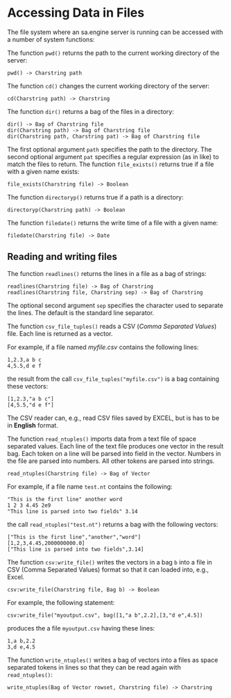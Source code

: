 # Accessing Data in Files

The file system where an sa.engine server is running can be accessed with a number of system functions:

The function `pwd()` returns the path to the current working directory of the server:
```
pwd() -> Charstring path
```

The function `cd()` changes the current working directory of the server:
```
cd(Charstring path) -> Charstring
```

The function `dir()` returns a bag of the files in a directory:
```
dir() -> Bag of Charstring file
dir(Charstring path) -> Bag of Charstring file
dir(Charstring path, Charstring pat) -> Bag of Charstring file
```

The first optional argument `path` specifies the path to the directory. The second optional argument `pat` specifies a regular expression (as in like) to match the files to return. The function `file_exists()` returns true if a file with a given name exists:
```
file_exists(Charstring file) -> Boolean
```

The function `directoryp()` returns true if a path is a directory:
```
directoryp(Charstring path) -> Boolean
```

The function `filedate()` returns the write time of a file with a given name:
```
filedate(Charstring file) -> Date
```

## Reading and writing files

The function `readlines()` returns the lines in a file as a bag of strings:
```
readlines(Charstring file) -> Bag of Charstring
readlines(Charstring file, Charstring sep) -> Bag of Charstring
```
The optional second argument `sep` specifies the character used to separate the lines. The default is the standard line separator.

The function `csv_file_tuples()` reads a CSV (*Comma Separated Values*) file. Each line is returned as a vector.

For example, if a file named *myfile.csv* contains the following lines:
```
1,2.3,a b c
4,5.5,d e f
```
the result from the call `csv_file_tuples("myfile.csv")` is a bag containing these vectors:
```
[1,2.3,"a b c"]
[4,5.5,"d e f"]
```

The CSV reader can, e.g., read CSV files saved by EXCEL, but is has to be in **English** format.

The function `read_ntuples()` imports data from a text file of space separated values. Each line of the text file produces one vector in the result bag. Each token on a line will be parsed into field in the vector. Numbers in the file are parsed into numbers. All other tokens are parsed into strings.
```
read_ntuples(Charstring file) -> Bag of Vector
```

For example, if a file name `test.nt` contains the following:
```
"This is the first line" another word
1 2 3 4.45 2e9
"This line is parsed into two fields" 3.14
```
the call `read_ntuples("test.nt")` returns a bag with the following vectors:
```
["This is the first line","another","word"]
[1,2,3,4.45,2000000000.0]
["This line is parsed into two fields",3.14]
```

The function `csv:write_file()` writes the vectors in a bag `b` into a file in CSV (Comma Separated Values) format so that it can loaded into, e.g., Excel.
```
csv:write_file(Charstring file, Bag b) -> Boolean
```
For example, the following statement:
```
csv:write_file("myoutput.csv", bag([1,"a b",2.2],[3,"d e",4.5])
```
produces the a file `myoutput.csv` having these lines:
```
1,a b,2.2
3,d e,4.5
```

The function `write_ntuples()` writes a bag of vectors into a files as space separated tokens in lines so that they can be read again with `read_ntuples()`:
```
write_ntuples(Bag of Vector rowset, Charstring file) -> Charstring
```
